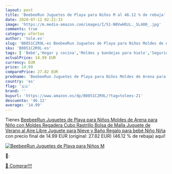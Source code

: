 ```yaml
---
layout: post
title: 'BeebeeRun Juguetes de Playa para Niños M al 46.12 % de rebaja'
date: 2020-07-12 02:21:33
image: 'https://m.media-amazon.com/images/I/51-N0VwHOzL._SL400_.jpg'
comments: true
category: ofertas
author: 'tole.es'
slug: 'B0851C2R9L-es BeebeeRun Juguetes de Playa para Niños Moldes de Arena...'
sku: 'B0851C2R9L-es'
tags: [ 'Bebé','Hogar y cocina','Moldes y bandejas para hielo','Seguridad','Utensilios de bar','Utensilios de cocina','Vigilabebés','bebé', ]
actualPrice: 14.99 EUR
currency: EUR
price: 14.99
comparePrice: 27.82 EUR
prodname: 'BeebeeRun Juguetes de Playa para Niños Moldes de Arena para Niño con Moldes Regadera Cubo Rastrillo Bolsa de Malla Juguete de Verano al Aire Libre  Juguete para Nieve y Baño Regalo para bebé Niño Niña'
country: 'es'
flag: '🇪🇸'
brand: ''
buyurl: 'https://www.amazon.es/dp/B0851C2R9L/?tag=tolees-21'
descuento: '46.12'
average: '14.99'
---
```


Tienes [BeebeeRun Juguetes de Playa para Niños Moldes de Arena para Niño con Moldes Regadera Cubo Rastrillo Bolsa de Malla Juguete de Verano al Aire Libre  Juguete para Nieve y Baño Regalo para bebé Niño Niña](https://www.amazon.es/dp/B0851C2R9L/?tag=tolees-21) con precio final de  14.99 EUR (original: 27.82 EUR) (46.12 %  de rebaja) aqui!

[![BeebeeRun Juguetes de Playa para Niños M](https://m.media-amazon.com/images/I/51-N0VwHOzL._SL400_.jpg)](https://www.amazon.es/dp/B0851C2R9L/?tag=tolees-21)

🔎:


[🛒 Comprar!!!](https://www.amazon.es/dp/B0851C2R9L/?tag=tolees-21)
